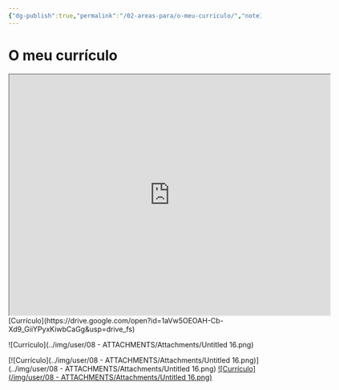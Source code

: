 ```yaml
---
{"dg-publish":true,"permalink":"/02-areas-para/o-meu-curriculo/","noteIcon":""}
---
```


# O meu currículo

<iframe src="https://drive.google.com/file/d/1aVw5OEOAH-Cb-Xd9_GiiYPyxKiwbCaGg/preview" width="640" height="480" allow="autoplay"></iframe>
[Currículo](https://drive.google.com/open?id=1aVw5OEOAH-Cb-Xd9_GiiYPyxKiwbCaGg&usp=drive_fs)


![Currículo](../img/user/08 - ATTACHMENTS/Attachments/Untitled 16.png)

[![Currículo](../img/user/08 - ATTACHMENTS/Attachments/Untitled 16.png)](../img/user/08 - ATTACHMENTS/Attachments/Untitled 16.png)
[![Currículo](/img/user/08 - ATTACHMENTS/Attachments/Untitled 16.png)](O%20meu%20curriculo/Untitled%2016.png)